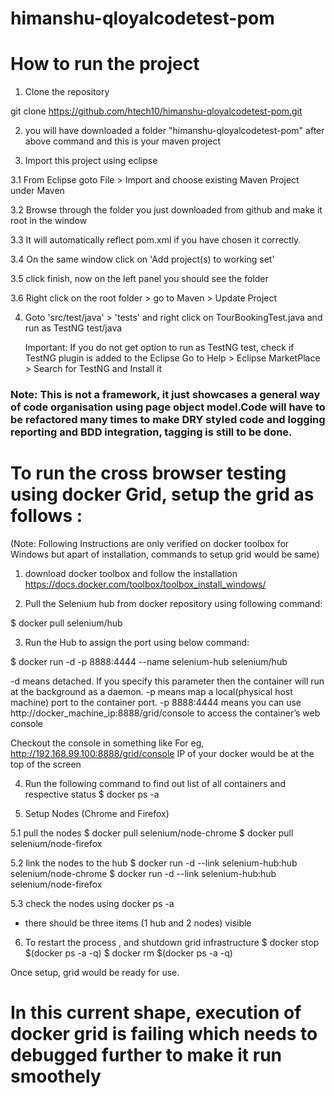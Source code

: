 # himanshu-qloyalcodetest-pom

# How to run the project
1. Clone the repository 

git clone https://github.com/htech10/himanshu-qloyalcodetest-pom.git

2. you will have downloaded a folder "himanshu-qloyalcodetest-pom" after above command and this is your maven project

3. Import this project using eclipse

3.1 From Eclipse goto File > Import and choose existing Maven Project under Maven

3.2 Browse through the folder you just downloaded from github and make it root in the window

3.3 It will automatically reflect pom.xml if you have chosen it correctly. 

3.4 On the same window click on 'Add project(s) to working set'

3.5 click finish, now on the left panel you should see the folder

3.6 Right click on the root folder > go to Maven > Update Project

4. Goto 'src/test/java' > 'tests' and right click on TourBookingTest.java and run as TestNG test/java


   Important: If you do not get option to run as TestNG test, check if TestNG plugin is added to the Eclipse
   Go to Help > Eclipse MarketPlace > Search for TestNG and Install it 


### Note: This is not a framework, it just showcases a general way of code organisation using page object model.Code will have to be refactored many times to make DRY styled code and logging reporting and BDD integration, tagging is still to be done. 

# To run the cross browser testing using docker Grid, setup the grid as follows :
(Note: Following Instructions are only verified on docker toolbox for Windows but apart of installation, commands to setup grid would be same)

1. download docker toolbox and follow the installation https://docs.docker.com/toolbox/toolbox_install_windows/

2. Pull the Selenium hub from docker repository using following command:

$ docker pull selenium/hub

3. Run the Hub to assign the port using below command:

$ docker run -d -p 8888:4444 --name selenium-hub selenium/hub

-d means detached. If you specify this parameter then the container will run at the background as a daemon.
-p means map a local(physical host machine) port to the container port.
-p 8888:4444 means you can use http://docker_machine_ip:8888/grid/console to access the container’s web console

Checkout the console in something like For eg, http://192.168.99.100:8888/grid/console
IP of your docker would be at the top of the screen

4. Run the following command to find out list of all containers and respective status
$ docker ps -a

5. Setup Nodes (Chrome and Firefox)

5.1 pull the nodes
$ docker pull selenium/node-chrome
$ docker pull selenium/node-firefox

5.2 link the nodes to the hub
$ docker run -d --link selenium-hub:hub selenium/node-chrome
$ docker run -d --link selenium-hub:hub selenium/node-firefox

5.3 check the nodes using 
docker ps -a 
- there should be three items (1 hub and 2 nodes) visible

6. To restart the process , and shutdown grid infrastructure
$ docker stop $(docker ps -a -q)
$ docker rm $(docker ps -a -q)

Once setup, grid would be ready for use.

# In this current shape, execution of docker grid is failing which needs to debugged further to make it run smoothely
	

